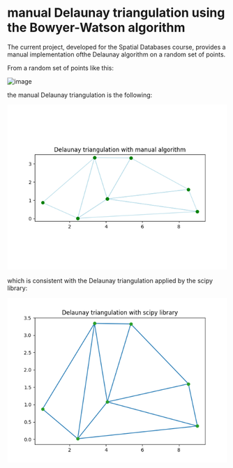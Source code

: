 # manual Delaunay triangulation using the Bowyer-Watson algorithm

The current project, developed for the Spatial Databases course, provides a manual implementation ofthe Delaunay algorithm on a random set of points.

From a random set of points like this:

![image](examples/original_points_set.png)

the manual Delaunay triangulation is the following:

![image](examples/manual_delaunay.png)

which is consistent with the Delaunay triangulation applied by the scipy library:

![image](examples/scipy_delaunay.png)
